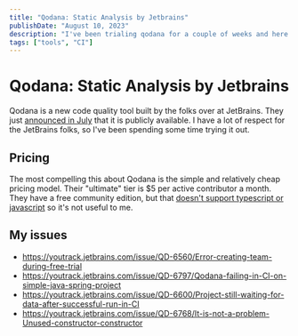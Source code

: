 ```yaml
---
title: "Qodana: Static Analysis by Jetbrains"
publishDate: "August 10, 2023"
description: "I've been trialing qodana for a couple of weeks and here are my thoughts"
tags: ["tools", "CI"]
---
```


# Qodana: Static Analysis by Jetbrains

Qodana is a new code quality tool built by the folks over at JetBrains. They just [announced in July](https://blog.jetbrains.com/qodana/2023/07/qodana-is-out-of-preview-with-first-class-jetbrains-ide-integration/) that it is publicly available. I have a lot of respect for the JetBrains folks, so I've been spending some time trying it out.

## Pricing

The most compelling this about Qodana is the simple and relatively cheap pricing model. Their "ultimate" tier is $5 per active contributor a month. They have a free community edition, but that [doesn't support typescript or javascript](https://www.jetbrains.com/help/qodana/pricing.html) so it's not useful to me.

## My issues

- https://youtrack.jetbrains.com/issue/QD-6560/Error-creating-team-during-free-trial
- https://youtrack.jetbrains.com/issue/QD-6797/Qodana-failing-in-CI-on-simple-java-spring-project
- https://youtrack.jetbrains.com/issue/QD-6600/Project-still-waiting-for-data-after-successful-run-in-CI
- https://youtrack.jetbrains.com/issue/QD-6768/It-is-not-a-problem-Unused-constructor-constructor
